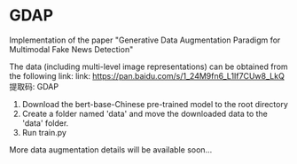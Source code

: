 # GDAP
Implementation of the paper "Generative Data Augmentation Paradigm for Multimodal Fake News Detection"

The data (including multi-level image representations) can be obtained from the following link:
link: https://pan.baidu.com/s/1_24M9fn6_L1If7CUw8_LkQ 提取码: GDAP

1. Download the bert-base-Chinese pre-trained model to the root directory
2. Create a folder named 'data' and move the downloaded data to the 'data' folder.
3. Run train.py


More data augmentation details will be available soon...
